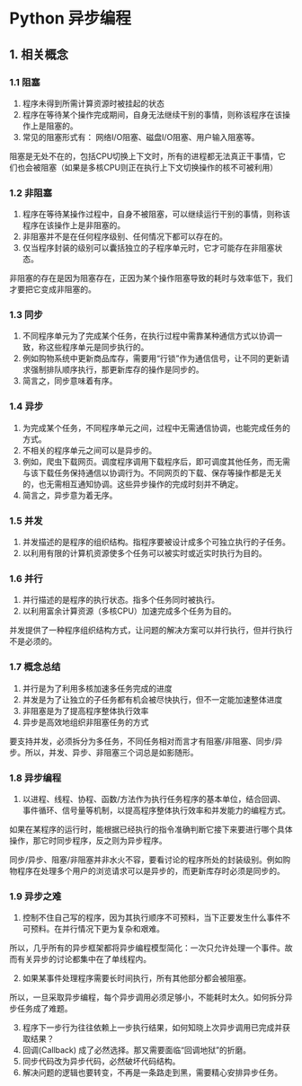 # Python 异步编程

## 1. 相关概念

### 1.1 阻塞

1. 程序未得到所需计算资源时被挂起的状态
2. 程序在等待某个操作完成期间，自身无法继续干别的事情，则称该程序在该操作上是阻塞的。
3. 常见的阻塞形式有： 网络I/O阻塞、磁盘I/O阻塞、用户输入阻塞等。

阻塞是无处不在的，包括CPU切换上下文时，所有的进程都无法真正干事情，它们也会被阻塞（如果是多核CPU则正在执行上下文切换操作的核不可被利用）



### 1.2 非阻塞

1. 程序在等待某操作过程中，自身不被阻塞，可以继续运行干别的事情，则称该程序在该操作上是非阻塞的。
2. 非阻塞并不是在任何程序级别、任何情况下都可以存在的。
3. 仅当程序封装的级别可以囊括独立的子程序单元时，它才可能存在非阻塞状态。

非阻塞的存在是因为阻塞存在，正因为某个操作阻塞导致的耗时与效率低下，我们才要把它变成非阻塞的。



### 1.3 同步

1. 不同程序单元为了完成某个任务，在执行过程中需靠某种通信方式以协调一致，称这些程序单元是同步执行的。
2. 例如购物系统中更新商品库存，需要用“行锁”作为通信信号，让不同的更新请求强制排队顺序执行，那更新库存的操作是同步的。
3. 简言之，同步意味着有序。

### 1.4 异步

1. 为完成某个任务，不同程序单元之间，过程中无需通信协调，也能完成任务的方式。
2. 不相关的程序单元之间可以是异步的。
3. 例如，爬虫下载网页。调度程序调用下载程序后，即可调度其他任务，而无需与该下载任务保持通信以协调行为。不同网页的下载、保存等操作都是无关的，也无需相互通知协调。这些异步操作的完成时刻并不确定。
4. 简言之，异步意为着无序。



### 1.5 并发

1. 并发描述的是程序的组织结构。指程序要被设计成多个可独立执行的子任务。
2. 以利用有限的计算机资源使多个任务可以被实时或近实时执行为目的。

### 1.6 并行

1. 并行描述的是程序的执行状态。指多个任务同时被执行。
2. 以利用富余计算资源（多核CPU）加速完成多个任务为目的。

并发提供了一种程序组织结构方式，让问题的解决方案可以并行执行，但并行执行不是必须的。



### 1.7 概念总结 

1. 并行是为了利用多核加速多任务完成的进度
2. 并发是为了让独立的子任务都有机会被尽快执行，但不一定能加速整体进度
3. 非阻塞是为了提高程序整体执行效率
4. 异步是高效地组织非阻塞任务的方式

要支持并发，必须拆分为多任务，不同任务相对而言才有阻塞/非阻塞、同步/异步。所以，并发、异步、非阻塞三个词总是如影随形。



### 1.8 异步编程

1. 以进程、线程、协程、函数/方法作为执行任务程序的基本单位，结合回调、事件循环、信号量等机制，以提高程序整体执行效率和并发能力的编程方式。

如果在某程序的运行时，能根据已经执行的指令准确判断它接下来要进行哪个具体操作，那它时同步程序，反之则为异步程序。



同步/异步、阻塞/非阻塞并非水火不容，要看讨论的程序所处的封装级别。例如购物程序在处理多个用户的浏览请求可以是异步的，而更新库存时必须是同步的。



### 1.9 异步之难

1. 控制不住自己写的程序，因为其执行顺序不可预料，当下正要发生什么事件不可预料。在并行情况下更为复杂和艰难。

所以，几乎所有的异步框架都将异步编程模型简化：一次只允许处理一个事件。故而有关异步的讨论都集中在了单线程内。

2. 如果某事件处理程序需要长时间执行，所有其他部分都会被阻塞。

所以，一旦采取异步编程，每个异步调用必须足够小，不能耗时太久。如何拆分异步任务成了难题。

3. 程序下一步行为往往依赖上一步执行结果，如何知晓上次异步调用已完成并获取结果？
4. 回调(Callback) 成了必然选择。那又需要面临“回调地狱”的折磨。
5. 同步代码改为异步代码，必然破坏代码结构。
6. 解决问题的逻辑也要转变，不再是一条路走到黑，需要精心安排异步任务。

